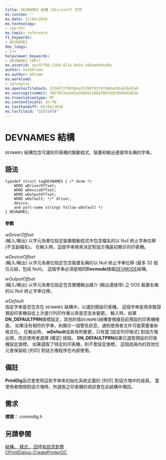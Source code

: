 ```yaml
---
title: DEVNAMES 結構 |Microsoft 文件
ms.custom: ''
ms.date: 11/04/2016
ms.technology:
- cpp-mfc
ms.topic: reference
f1_keywords:
- DEVNAMES
dev_langs:
- C++
helpviewer_keywords:
- DEVNAMES [MFC]
ms.assetid: aac97f60-2169-471a-ba5d-c0baed9eed9a
author: mikeblome
ms.author: mblome
ms.workload:
- cplusplus
ms.openlocfilehash: 3234df2f0430ea75399791f4fd88a636a63b67e9
ms.sourcegitcommit: 76b7653ae443a2b8eb1186b789f8503609d6453e
ms.translationtype: MT
ms.contentlocale: zh-TW
ms.lasthandoff: 05/04/2018
ms.locfileid: "33371474"
---
```

# <a name="devnames-structure"></a>DEVNAMES 結構
`DEVNAMES` 結構包含可識別印表機的驅動程式、裝置和輸出連接埠名稱的字串。  
  
## <a name="syntax"></a>語法  
  
```  
typedef struct tagDEVNAMES { /* dvnm */  
    WORD wDriverOffset;  
    WORD wDeviceOffset;  
    WORD wOutputOffset;  
    WORD wDefault; */* driver,
    device,
    and port-name strings follow wDefault */  
} DEVNAMES;  
```  
  
#### <a name="parameters"></a>參數  
 *wDriverOffset*  
 (輸入/輸出) 以字元為單位指定裝置驅動程式中包含檔名的以 Null 終止字串位移 (不含副檔名)。 在輸入時，這個字串用來決定對話方塊最初顯示的印表機。  
  
 *wDeviceOffset*  
 (輸入/輸出) 以字元為單位指定包含裝置名稱的以 Null 終止字串位移 (最多 32 個位元組，包括 Null)。 這個字串必須是相同**Devmode**隸屬[DEVMODE](http://msdn.microsoft.com/library/windows/desktop/dd183565)結構。  
  
 *wOutputOffset*  
 (輸入/輸出) 以字元為單位指定包含實體輸出媒介 (輸出連接埠) 之 DOS 裝置名稱的以 Null 終止字串位移。  
  
 *wDefault*  
 指定字串是否包含在 `DEVNAMES` 結構中，以識別預設印表機。 這個字串是用來驗證預設印表機自從上次進行列印作業以來是否並未變更。 輸入時，如果**DN_DEFAULTPRN**旗標設定，其他的值`DEVNAMES`結構會根據目前預設的印表機檢查。 如果沒有相符的字串，則顯示一個警告訊息，通知使用者文件可能需要重新格式化。 在輸出時， **wDefault**成員有所變更，只有當 [設定列印格式] 對話方塊出現，而且使用者選擇 [確定] 按鈕。 **DN_DEFAULTPRN**如果已選取預設的印表機設定旗標。 如果選取了特定的印表機，則不會設定旗標。 這個成員內的其他位元會保留給 [列印] 對話方塊程序在內部使用。  
  
## <a name="remarks"></a>備註  
 **PrintDlg**函式會使用這些字串來初始化系統定義的 [列印] 對話方塊中的成員。 當使用者關閉對話方塊時，所選取之印表機的資訊會在此結構中傳回。  
  
## <a name="requirements"></a>需求  
 **標頭：** commdlg.h  
  
## <a name="see-also"></a>另請參閱  
 [結構、 樣式、 回呼和訊息對應](../../mfc/reference/structures-styles-callbacks-and-message-maps.md)   
 [CPrintDialog::CreatePrinterDC](../../mfc/reference/cprintdialog-class.md#createprinterdc)


